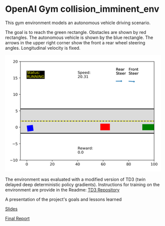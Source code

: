 # OpenAI Gym collision_imminent_env

This gym environment models an autonomous vehicle driving scenario.

The goal is to reach the green rectangle. Obstacles are shown by red rectangles. The autonomous vehicle is shown by the blue rectangle. The arrows in the upper right corner show the front a rear wheel steering angles. Longitudinal velocity is fixed.

![Image of Environment](https://github.com/jdlowman2/collision_imminent_env/blob/master/media/env_setup.png)

The environment was evaluated with a modified version of TD3 (twin delayed deep deterministic policy gradients). Instructions for training on the environment are provide in the Readme: [TD3 Repository](https://github.com/jdlowman2/TD3)


A presentation of the project's goals and lessons learned 

[Slides](RLForCollisionImminentEnvironments.pdf)


[Final Report](FinalReport.pdf)

